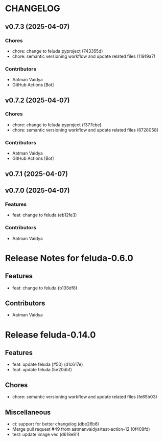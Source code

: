 # CHANGELOG

## v0.7.3 (2025-04-07)

### Chores
* chore: change to feluda pyproject (743355d)
* chore: semantic versioning workflow and update related files (11919a7)

### Contributors
* Aatman Vaidya
* GitHub Actions [Bot]


## v0.7.2 (2025-04-07)

### Chores
* chore: change to feluda pyproject (f377ebe)
* chore: semantic versioning workflow and update related files (6728058)

### Contributors
* Aatman Vaidya
* GitHub Actions [Bot]


## v0.7.1 (2025-04-07)


## v0.7.0 (2025-04-07)

### Features
* feat: change to feluda (eb12fe3)

### Contributors
* Aatman Vaidya




# Release Notes for feluda-0.6.0

## Features
* feat: change to feluda (b136df8)

## Contributors
* Aatman Vaidya


# Release feluda-0.14.0

## Features
* feat: update feluda (#50) (d1c617e)
* feat: update feluda (5e20dbf)

## Chores
* chore: semantic versioning workflow and update related files (fe65b03)

## Miscellaneous
* ci: support for better changelog (dbe26b8)
* Merge pull request #49 from aatmanvaidya/test-action-12 (0f409fd)
* test: update image vec (d618e81)
